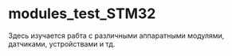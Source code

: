 # modules_test_STM32

Здесь изучается рабта с различными аппаратными модулями, датчиками, устройствами и тд.